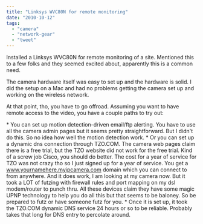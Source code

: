 ```yaml
---
title: "Linksys WVC80N for remote monitoring"
date: "2010-10-12"
tags: 
  - "camera"
  - "network-gear"
  - "tweet"
---
```


Installed a Linksys WVC80N for remote monitoring of a site. Mentioned this to a few folks and they seemed excited about, apparently this is a common need.

The camera hardware itself was easy to set up and the hardware is solid. I did the setup on a Mac and had no problems getting the camera set up and working on the wireless network.

At that point, tho, you have to go offroad. Assuming you want to have remote access to the video, you have a couple paths to try out:

\* You can set up motion detection-driven email/ftp alerting. You have to use all the camera admin pages but it seems pretty straightforward. But I didn't do this. So no idea how well the motion detection work. \* Or you can set up a dynamic dns connection through TZO.COM. The camera web pages claim there is a free trial, but the TZO website did not work for the free trial. Kind of a screw job Cisco, you should do better. The cost for a year of service for TZO was not crazy tho so I just signed up for a year of service. You get a www.yournamehere.myipcamera.com domain which you can connect to from anywhere. And it does work, I am looking at my camera now. But it took a LOT of futzing with firewall rules and port mapping on my dsl modem/router to punch thru. All these devices claim they have some magic UPNP technology to help you do all this but that seems to be baloney. So be prepared to futz or have someone futz for you. \* Once it is set up, it took the TZO.COM dynamic DNS service 24 hours or so to be reliable. Probably takes that long for DNS entry to percolate around.
